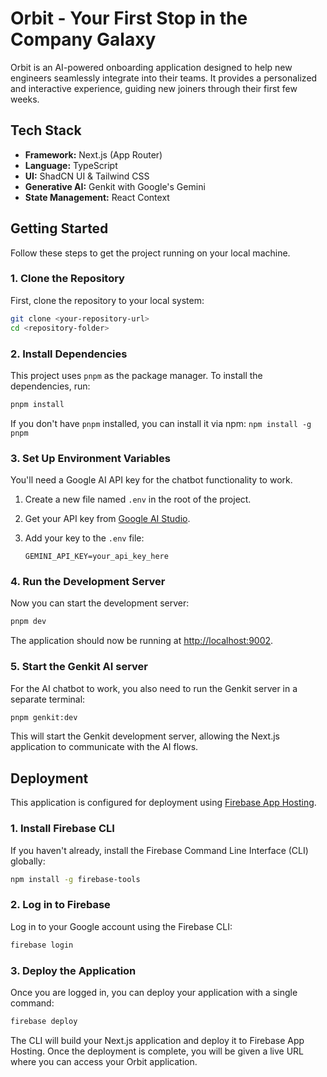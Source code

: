 # Orbit - Your First Stop in the Company Galaxy

Orbit is an AI-powered onboarding application designed to help new engineers seamlessly integrate into their teams. It provides a personalized and interactive experience, guiding new joiners through their first few weeks.

## Tech Stack

- **Framework:** Next.js (App Router)
- **Language:** TypeScript
- **UI:** ShadCN UI & Tailwind CSS
- **Generative AI:** Genkit with Google's Gemini
- **State Management:** React Context

## Getting Started

Follow these steps to get the project running on your local machine.

### 1. Clone the Repository

First, clone the repository to your local system:

```bash
git clone <your-repository-url>
cd <repository-folder>
```

### 2. Install Dependencies

This project uses `pnpm` as the package manager. To install the dependencies, run:

```bash
pnpm install
```

If you don't have `pnpm` installed, you can install it via npm: `npm install -g pnpm`

### 3. Set Up Environment Variables

You'll need a Google AI API key for the chatbot functionality to work.

1.  Create a new file named `.env` in the root of the project.
2.  Get your API key from [Google AI Studio](https://aistudio.google.com/app/apikey).
3.  Add your key to the `.env` file:

    ```
    GEMINI_API_KEY=your_api_key_here
    ```

### 4. Run the Development Server

Now you can start the development server:

```bash
pnpm dev
```

The application should now be running at [http://localhost:9002](http://localhost:9002).

### 5. Start the Genkit AI server

For the AI chatbot to work, you also need to run the Genkit server in a separate terminal:

```bash
pnpm genkit:dev
```

This will start the Genkit development server, allowing the Next.js application to communicate with the AI flows.

## Deployment

This application is configured for deployment using [Firebase App Hosting](https://firebase.google.com/docs/app-hosting).

### 1. Install Firebase CLI

If you haven't already, install the Firebase Command Line Interface (CLI) globally:

```bash
npm install -g firebase-tools
```

### 2. Log in to Firebase

Log in to your Google account using the Firebase CLI:

```bash
firebase login
```

### 3. Deploy the Application

Once you are logged in, you can deploy your application with a single command:

```bash
firebase deploy
```

The CLI will build your Next.js application and deploy it to Firebase App Hosting. Once the deployment is complete, you will be given a live URL where you can access your Orbit application.
